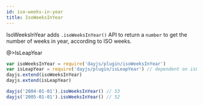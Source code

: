 ```yaml
---
id: iso-weeks-in-year
title: IsoWeeksInYear
---
```


IsoWeeksInYear adds `.isoWeeksInYear()` API to return a `number` to get the number of weeks in year, according to ISO weeks.

@>IsLeapYear

```javascript
var isoWeeksInYear = require('dayjs/plugin/isoWeeksInYear')
var isLeapYear = require('dayjs/plugin/isLeapYear') // dependent on isLeapYear plugin
dayjs.extend(isoWeeksInYear)
dayjs.extend(isLeapYear)

dayjs('2004-01-01').isoWeeksInYear() // 53
dayjs('2005-01-01').isoWeeksInYear() // 52
```
